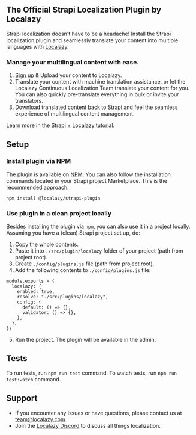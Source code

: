 ## The Official Strapi Localization Plugin by Localazy

Strapi localization doesn't have to be a headache! Install the Strapi localization plugin and seamlessly translate your content into multiple languages with [Localazy](https://localazy.com).

### Manage your multilingual content with ease.
1. [Sign up](https://localazy.com/register?ref=strapi_marketplace) & Upload your content to Localazy.
2. Translate your content with machine translation assistance, or let the Localazy Continuous Localization Team translate your content for you. You can also quickly pre-translate everything in bulk or invite your translators.
3. Download translated content back to Strapi and feel the seamless experience of multilingual content management.

Learn more in the [Strapi + Localazy tutorial](https://localazy.com/blog/how-to-strapi-localization-with-localazy#getting-started-with-strapi-localization).

## Setup

### Install plugin via NPM

The plugin is available on [NPM](https://www.npmjs.com/package/@localazy/strapi-plugin).
You can also follow the installation commands located in your Strapi project Marketplace. This is the recommended approach.

```
npm install @localazy/strapi-plugin
```

### Use plugin in a clean project locally

Besides installing the plugin via `npm`, you can also use it in a project locally. Assuming you have a (clean) Strapi project set up, do:

1. Copy the whole contents.
2. Paste it into `./src/plugin/localazy` folder of your project (path from project root).
3. Create `./config/plugins.js` file (path from project root).
4. Add the following contents to `./config/plugins.js` file:

```
module.exports = {
  localazy: {
    enabled: true,
    resolve: "./src/plugins/localazy",
    config: {
      default: () => {},
      validator: () => {},
    },
  },
};
```


5. Run the project. The plugin will be available in the admin.

## Tests

To run tests, run `npm run test` command. To watch tests, run `npm run test:watch` command.

## Support
- If you encounter any issues or have questions, please contact us at [team@localazy.com](mailto:team@localazy.com).
- Join the [Localazy Discord](https://discord.gg/CAVhHrh) to discuss all things localization.
